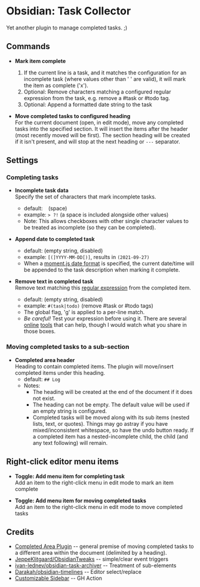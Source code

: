 # Obsidian: Task Collector

Yet another plugin to manage completed tasks. ;)

## Commands

- **Mark item complete**  
    1. If the current line is a task, and it matches the configuration for an incomplete task (where values other than ' ' are valid), it will mark the item as complete ('x'). 
    2. Optional: Remove characters matching a configured regular expression from the task, e.g. remove a #task or #todo tag.
    3. Optional: Append a formatted date string to the task

- **Move completed tasks to configured heading**  
    For the current document (open, in edit mode), move any completed tasks into the specified section. It will insert the items after the header (most recently moved will be first). The section heading will be created if it isn't present, and will stop at the next heading or `---` separator.
## Settings

### Completing tasks

- **Incomplete task data**  
    Specify the set of characters that mark incomplete tasks.
    - default: ` ` (space)
    - example: `> ?!` (a space is included alongside other values)
    - Note: This allows checkboxes with other single character values to be treated as incomplete (so they can be completed).

- **Append date to completed task**
    - default: (empty string, disabled)
    - example: `[(]YYYY-MM-DD[)]`, results in `(2021-09-27)`
    - When a [moment.js date format](https://momentjs.com/docs/#/displaying/format/) is specified, the current date/time will be appended to the task description when marking it complete.

- **Remove text in completed task**  
    Remove text matching this [regular expression](https://developer.mozilla.org/en-US/docs/Web/JavaScript/Guide/Regular_Expressions) from the completed item. 
    - default: (empty string, disabled)
    - example: `#(task|todo)` (remove #task or #todo tags)
    - The global flag, 'g' is applied to a per-line match.
    - *Be careful!* Test your expression before using it. There are several [online](https://www.regextester.com/) [tools](https://regex.observepoint.com/) that can help, though I would watch what you share in those boxes.

### Moving completed tasks to a sub-section

- **Completed area header**  
    Heading to contain completed items. The plugin will move/insert completed items under this heading. 
    - default: `## Log`
    - Notes:
      - The heading will be created at the end of the document if it does not exist.
      - The heading can not be empty. The default value will be used if an empty string is configured. 
      - Completed tasks will be moved along with its sub items (nested lists, text, or quotes). Things may go astray if you have mixed/inconsistent whitespace, so have the undo button ready. If a completed item has a nested-incomplete child, the child (and any text following) will remain.

## Right-click editor menu items

- **Toggle: Add menu item for completing task**  
  Add an item to the right-click menu in edit mode to mark an item complete

- **Toggle: Add menu item for moving completed tasks**  
  Add an item to the right-click menu in edit mode to move completed tasks
## Credits

- [Completed Area Plugin](https://github.com/DahaWong/obsidian-completed) -- general premise of moving completed tasks to a different area within the document (delimited by a heading).
- [JeppeKlitgaard/ObsidianTweaks](https://github.com/JeppeKlitgaard/ObsidianTweaks/) -- simple/clear event triggers
- [ivan-lednev/obsidian-task-archiver](https://github.com/ivan-lednev/obsidian-task-archiver) -- Treatment of sub-elements
- [Darakah/obsidian-timelines](https://github.com/Darakah/obsidian-timelines) -- Editor select/replace
- [Customizable Sidebar](https://github.com/phibr0/obsidian-customizable-sidebar) -- GH Action
